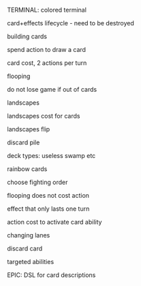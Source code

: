 TERMINAL: colored terminal

card+effects lifecycle - need to be destroyed 

building cards

spend action to draw a card

card cost, 2 actions per turn

flooping

do not lose game if out of cards

landscapes

landscapes cost for cards

landscapes flip

discard pile

deck types: useless swamp etc

rainbow cards

choose fighting order

flooping does not cost action

effect that only lasts one turn

action cost to activate card ability

changing lanes

discard card

targeted abilities



EPIC: DSL for card descriptions
